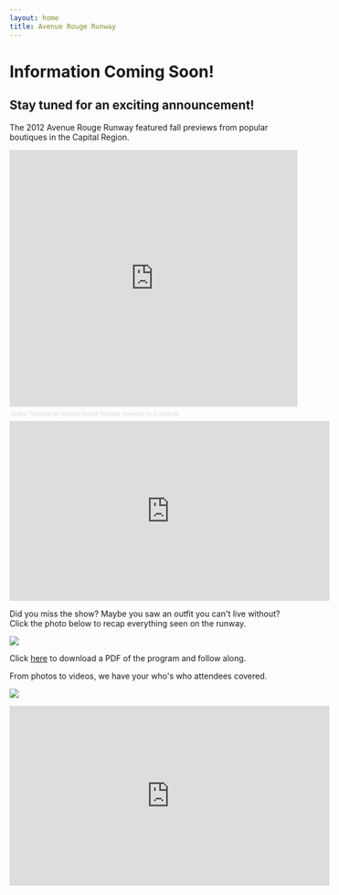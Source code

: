 ```yaml
---
layout: home
title: Avenue Rouge Runway
---
```


# Information Coming Soon!
## Stay tuned for an exciting announcement!

The 2012 Avenue Rouge Runway featured fall previews from popular boutiques in the Capital Region.

<!-- Eventbrite Ticket Sales -->
<div style="width:100%; text-align:left;" ><iframe src="http://www.eventbrite.com/tickets-external?eid=7082920205&ref=etckt&v=2" frameborder="0" height="450" width="100%" vspace="0" hspace="0" marginheight="5" marginwidth="5" scrolling="auto" allowtransparency="true"></iframe><div style="font-family:Helvetica, Arial; font-size:10px; padding:5px 0 5px; margin:2px; width:100%; text-align:left;" ><a style="color:#ddd; text-decoration:none;" target="_blank" href="http://www.eventbrite.com/r/etckt">Online Ticketing</a><span style="color:#ddd;"> for </span><a style="color:#ddd; text-decoration:none;" target="_blank" href="http://avenuerougerunway.eventbrite.com?ref=etckt">Avenue Rouge Runway</a> <span style="color:#ddd;">powered by</span> <a style="color:#ddd; text-decoration:none;" target="_blank" href="http://www.eventbrite.com?ref=etckt">Eventbrite</a></div></div>

<iframe width="560" height="315" src="http://www.youtube.com/embed/vJBF1O5i1Ew?rel=0" frameborder="0" allowfullscreen></iframe>

Did you miss the show? Maybe you saw an outfit you can't live without? Click the photo below to recap everything seen on the runway.

<a href="http://www.225batonrouge.com/apps/pbcs.dll/gallery?Site=LB&Date=20120927&Category=225BATONROUGE0105&ArtNo=928009998&Ref=PH#"><img src="http://www.225batonrouge.com/images/arrunway/RunwayLooks.png" /></a>

Click <a href="http://www.225batonrouge.com/images/arrunway/AveRougeFashionShowProgram.pdf">here</a> to download a PDF of the program and follow along.

From photos to videos, we have your who's who attendees covered.

<a href="http://www.225batonrouge.com/apps/pbcs.dll/gallery?Site=LB&Date=20120927&Category=225BATONROUGE0105&ArtNo=927009999&Ref=PH#"><img src="http://www.225batonrouge.com/images/arrunway/RedCarpet.png" /></a>

<iframe width="560" height="315" src="http://www.youtube.com/embed/AGNSOWL353U" frameborder="0" allowfullscreen></iframe>